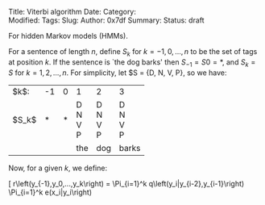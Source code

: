 Title: Viterbi algorithm
Date: 
Category:  
Modified: 
Tags: 
Slug: 
Author: 0x7df
Summary: 
Status: draft

For hidden Markov models (HMMs).

For a sentence of length $n$, define $S_k$ for $k = -1, 0, ..., n$ to be the
set of tags at position $k$. If the sentence is `the dog barks' then $S_{-1} =
S{0} = {*}$, and $S_k = S$ for $k = 1, 2, ..., n$. For simplicity, let $S = {D,
N, V, P}, so we have:

<table>
    <tr> <td>$k$: </td><td>-1</td><td>0</td><td>1</td>                     <td>2</td>                     <td>3</td> </tr>
    <tr> <td>$S_k$</td><td>* </td><td>*</td><td>D<br />N<br />V<br />P</td><td>D<br />N<br />V<br />P</td><td>D<br />N<br />V<br />P</td> </tr>
    <tr> <td>     </td><td>  </td><td> </td><td>the</td>                   <td>dog</td>                   <td>barks</td> </tr>
</table>

Now, for a given $k$, we define:

\[
    r\left(y_{-1},y_0,...,y_k\right)
    = \Pi_{i=1}^k q\left(y_i|y_{i-2},y_{i-1}\right)
      \Pi_{i=1}^k e(x_i|y_i\right)
